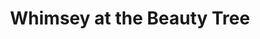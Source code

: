 ---
title: "Whimsey at the Beauty Tree"
url: /cold-spring-harbor/whimsey-at-the-beauty-tree/
shop: Allgemein
---